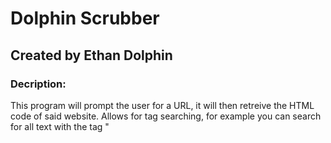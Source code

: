 # Dolphin Scrubber
## Created by Ethan Dolphin

### Decription:
This program will prompt the user for a URL, it will then retreive the HTML code of said website.
Allows for tag searching, for example you can search for all text with the tag "<title>".

### Sources:
Gathered basic tutorial code for URL handling from: https://realpython.com/python-web-scraping-practical-introduction/
